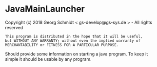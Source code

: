 # JavaMainLauncher #

Copyright (c) 2018 Georg Schmidt < gs-develop<span></span>@gs-sys.de > - All rights reserved

    This program is distributed in the hope that it will be useful,
    but WITHOUT ANY WARRANTY; without even the implied warranty of
    MERCHANTABILITY or FITNESS FOR A PARTICULAR PURPOSE.


Should provide some information on starting a java program.
To keep it simple it should be usable by any program.
